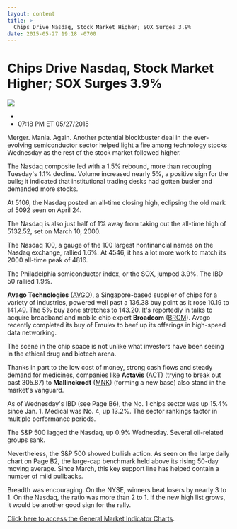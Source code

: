 ```yaml
---
layout: content
title: >-
  Chips Drive Nasdaq, Stock Market Higher; SOX Surges 3.9%
date: 2015-05-27 19:18 -0700
---
```



Chips Drive Nasdaq, Stock Market Higher; SOX Surges 3.9%
=========================================================


![](https://www.investors.com/wp-content/uploads/ibd-migrated-images/MPv_150528_635683370432520593.png)

* 
* 07:18 PM ET 05/27/2015




  

Merger. Mania. Again. Another potential blockbuster deal in the ever-evolving semiconductor sector helped light a fire among technology stocks Wednesday as the rest of the stock market followed higher.

  

The Nasdaq composite led with a 1.5% rebound, more than recouping Tuesday's 1.1% decline. Volume increased nearly 5%, a positive sign for the bulls; it indicated that institutional trading desks had gotten busier and demanded more stocks.

  

At 5106, the Nasdaq posted an all-time closing high, eclipsing the old mark of 5092 seen on April 24.

  

The Nasdaq is also just half of 1% away from taking out the all-time high of 5132.52, set on March 10, 2000.

  

The Nasdaq 100, a gauge of the 100 largest nonfinancial names on the Nasdaq exchange, rallied 1.6%. At 4546, it has a lot more work to match its 2000 all-time peak of 4816.

  

The Philadelphia semiconductor index, or the SOX, jumped 3.9%. The IBD 50 rallied 1.9%.

  

**Avago Technologies** ([AVGO](https://research.investors.com/quote.aspx?symbol=AVGO)), a Singapore-based supplier of chips for a variety of industries, powered well past a 136.38 buy point as it rose 10.19 to 141.49. The 5% buy zone stretches to 143.20. It's reportedly in talks to acquire broadband and mobile chip expert **Broadcom** ([BRCM](https://research.investors.com/quote.aspx?symbol=BRCM)). Avago recently completed its buy of Emulex to beef up its offerings in high-speed data networking.

  

The scene in the chip space is not unlike what investors have been seeing in the ethical drug and biotech arena.

  

Thanks in part to the low cost of money, strong cash flows and steady demand for medicines, companies like **Actavis** ([ACT](https://research.investors.com/quote.aspx?symbol=ACT)) (trying to break out past 305.87) to **Mallinckrodt** ([MNK](https://research.investors.com/quote.aspx?symbol=MNK)) (forming a new base) also stand in the market's vanguard.

  

As of Wednesday's IBD (see Page B6), the No. 1 chips sector was up 15.4% since Jan. 1. Medical was No. 4, up 13.2%. The sector rankings factor in multiple performance periods.

  

The S&P 500 lagged the Nasdaq, up 0.9% Wednesday. Several oil-related groups sank.

  

Nevertheless, the S&P 500 showed bullish action. As seen on the large daily chart on Page B2, the large-cap benchmark held above its rising 50-day moving average. Since March, this key support line has helped contain a number of mild pullbacks.

  

Breadth was encouraging. On the NYSE, winners beat losers by nearly 3 to 1. On the Nasdaq, the ratio was more than 2 to 1. If the new high list grows, it would be another good sign for the rally.

  

[Click here to access the General Market Indicator Charts](https://www.investors.com/pdf/GMI_052815.pdf).




